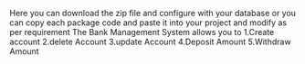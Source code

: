 Here you can download the zip file and configure with your database or you can copy each package code and paste it into your project and modify as per requirement 
The Bank Management System allows you to
1.Create account
2.delete Account
3.update Account
4.Deposit Amount
5.Withdraw Amount
